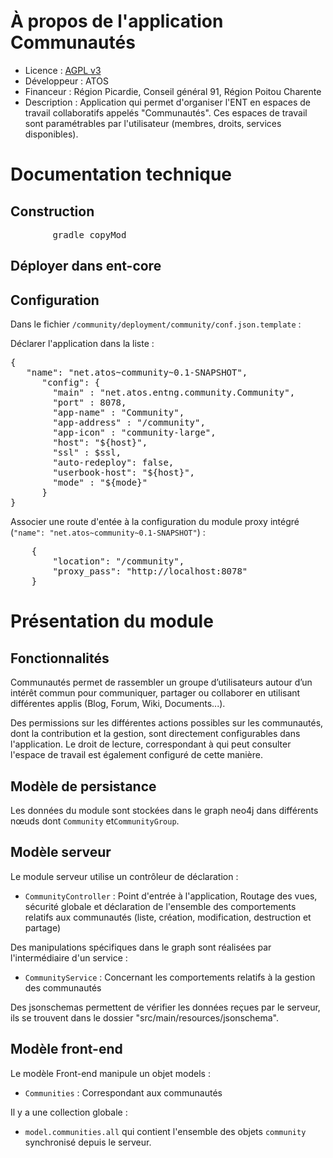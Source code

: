 # À propos de l'application Communautés

* Licence : [AGPL v3](http://www.gnu.org/licenses/agpl.txt)
* Développeur : ATOS
* Financeur : Région Picardie, Conseil général  91, Région Poitou Charente
* Description : Application qui permet d'organiser l'ENT en espaces de travail collaboratifs appelés "Communautés". Ces espaces de travail sont paramétrables par l'utilisateur (membres, droits, services disponibles).


# Documentation technique

## Construction

<pre>
		gradle copyMod
</pre>

## Déployer dans ent-core


## Configuration

Dans le fichier `/community/deployment/community/conf.json.template` :

Déclarer l'application dans la liste :
<pre>
{
   "name": "net.atos~community~0.1-SNAPSHOT",
      "config": {
        "main" : "net.atos.entng.community.Community",
        "port" : 8078,
        "app-name" : "Community",
        "app-address" : "/community",
        "app-icon" : "community-large",
        "host": "${host}",
        "ssl" : $ssl,
        "auto-redeploy": false,
        "userbook-host": "${host}",
        "mode" : "${mode}"
      }
}
</pre>

Associer une route d'entée à la configuration du module proxy intégré (`"name": "net.atos~community~0.1-SNAPSHOT"`) :
<pre>
	{
		"location": "/community",
		"proxy_pass": "http://localhost:8078"
	}
</pre>

# Présentation du module

## Fonctionnalités

Communautés permet de rassembler un groupe d’utilisateurs autour d’un intérêt commun pour communiquer, partager ou collaborer en utilisant différentes applis (Blog, Forum, Wiki, Documents...).

Des permissions sur les différentes actions possibles sur les communautés, dont la contribution et la gestion, sont directement configurables dans l'application.
Le droit de lecture, correspondant à qui peut consulter l'espace de travail est également configuré de cette manière.

## Modèle de persistance

Les données du module sont stockées dans le graph neo4j dans différents nœuds dont `Community` et`CommunityGroup`.

## Modèle serveur

Le module serveur utilise un contrôleur de déclaration :

* `CommunityController` : Point d'entrée à l'application, Routage des vues, sécurité globale et déclaration de l'ensemble des comportements relatifs aux communautés (liste, création, modification, destruction et partage)

Des manipulations spécifiques dans le graph sont réalisées par l'intermédiaire d'un service :

* `CommunityService` : Concernant les comportements relatifs à la gestion des communautés

Des jsonschemas permettent de vérifier les données reçues par le serveur, ils se trouvent dans le dossier "src/main/resources/jsonschema".

## Modèle front-end

Le modèle Front-end manipule un objet models :

* `Communities` : Correspondant aux communautés

Il y a une collection globale :

* `model.communities.all` qui contient l'ensemble des objets `community` synchronisé depuis le serveur.
